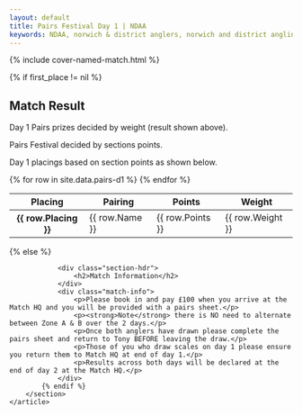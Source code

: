 ```yaml
---
layout: default
title: Pairs Festival Day 1 | NDAA
keywords: NDAA, norwich & district anglers, norwich and district angling, norwich & district, matches, fishing match, match list, match calendar, match listing, ndaa pairs festival 2023, 2023 ndaa pairs festival, ndaa pairs festival day 1, ndaa pairs festival 1
---
```


{% include cover-named-match.html %}

<main class="wrapper wrapper--padding wrapper--min-height">
    <article id="Information">
        <section>
            {% if first_place != nil %}
                <div class="section-hdr">
                    <h2>Match Result</h2>
                </div>
                <div class="match-info">
                    <p>Day 1 Pairs prizes decided by weight (result shown above).</p>
                    <p>Pairs Festival decided by sections points.</p>
                    <p>Day 1 placings based on section points as shown below.</p>
                </div>
                <div class="table-container">
                    <table class="match-result">
                        <thead>
                            <tr>
                                <th class="th--sticky">Placing</th>
                                <th>Pairing</th>
                                <th>Points</th>
                                <th>Weight</th>
                            </tr>
                        </thead>
                        <tbody>
                            {% for row in site.data.pairs-d1 %}
                            <tr>
                                <th class="td--sticky td--center" data-heading="Placing">{{ row.Placing }}</th>
                                <td data-heading="Pairing">{{ row.Name }}</td>
                                <td class="td--center" data-heading="Points">{{ row.Points }}</td>
                                <td class="td--right" data-heading="Weight">{{ row.Weight }}</td>
                            </tr>
                            {% endfor %}
                        </tbody>
                    </table>
                </div>
            {% else %}

                <div class="section-hdr">
                    <h2>Match Information</h2>
                </div>
                <div class="match-info">
                    <p>Please book in and pay £100 when you arrive at the Match HQ and you will be provided with a pairs sheet.</p>
                    <p><strong>Note</strong> there is NO need to alternate between Zone A & B over the 2 days.</p>
                    <p>Once both anglers have drawn please complete the pairs sheet and return to Tony BEFORE leaving the draw.</p>
                    <p>Those of you who draw scales on day 1 please ensure you return them to Match HQ at end of day 1.</p>
                    <p>Results across both days will be declared at the end of day 2 at the Match HQ.</p>
                </div>
            {% endif %}
        </section>
    </article>

</main>